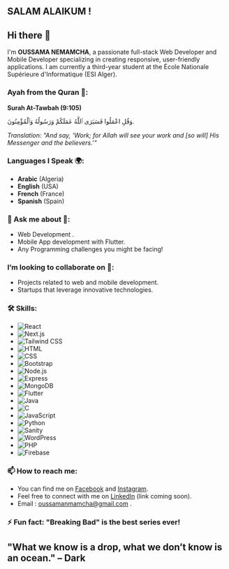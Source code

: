 ## SALAM ALAIKUM !
## Hi there 👋

I'm **OUSSAMA NEMAMCHA**, a passionate full-stack Web Developer and Mobile Developer specializing in creating responsive, user-friendly applications. I am currently a third-year student at the École Nationale Supérieure d'Informatique (ESI Alger).


### Ayah from the Quran 🤲: 
**Surah At-Tawbah (9:105)**

وَقُلِ اعْمَلُوا فَسَيَرَى ٱللَّهُ عَمَلَكُمْ وَرَسُولُهُ وَٱلْمُؤْمِنُونَ.

*Translation: "And say, 'Work; for Allah will see your work and [so will] His Messenger and the believers.'"*


### Languages I Speak 🌍:
- **Arabic** (Algeria)
- **English** (USA)
- **French** (France)
- **Spanish** (Spain)


### 💬 Ask me about 🎯:
- Web Development .
- Mobile App development with Flutter.
- Any Programming challenges you might be facing!

### I’m looking to collaborate on 🤝:
- Projects related to web and mobile development.
- Startups that leverage innovative technologies.

<!--
**Oussamanmmh/Oussamanmmh** is a ✨ _special_ ✨ repository because its `README.md` (this file) appears on your GitHub profile.

Here are some ideas to get you started:

- 🔭 I’m currently working on ...
- 🌱 I’m currently learning ...
- 👯 I’m looking to collaborate on ...
- 🤔 I’m looking for help with ...
- 💬 Ask me about ...
- 📫 How to reach me: ...
- 😄 Pronouns: ...
-->
### 🛠️ Skills:
- ![React](https://img.shields.io/badge/React-61DAFB?style=flat&logo=react&logoColor=black) 
- ![Next.js](https://img.shields.io/badge/Next.js-000000?style=flat&logo=next.js&logoColor=white) 
- ![Tailwind CSS](https://img.shields.io/badge/Tailwind%20CSS-06B6D4?style=flat&logo=tailwind-css&logoColor=white) 
- ![HTML](https://img.shields.io/badge/HTML-E34F26?style=flat&logo=html5&logoColor=white)
- ![CSS](https://img.shields.io/badge/CSS-1572B6?style=flat&logo=css3&logoColor=white)
- ![Bootstrap](https://img.shields.io/badge/Bootstrap-7952B3?style=flat&logo=bootstrap&logoColor=white)
- ![Node.js](https://img.shields.io/badge/Node.js-339933?style=flat&logo=node.js&logoColor=white) 
- ![Express](https://img.shields.io/badge/Express-000000?style=flat&logo=express&logoColor=white) 
- ![MongoDB](https://img.shields.io/badge/MongoDB-47A248?style=flat&logo=mongodb&logoColor=white)
- ![Flutter](https://img.shields.io/badge/Flutter-02569B?style=flat&logo=flutter&logoColor=white)
- ![Java](https://img.shields.io/badge/Java-007396?style=flat&logo=java&logoColor=white)
- ![C](https://img.shields.io/badge/C-00599C?style=flat&logo=c&logoColor=white)
- ![JavaScript](https://img.shields.io/badge/JavaScript-F7DF1E?style=flat&logo=javascript&logoColor=black)
- ![Python](https://img.shields.io/badge/Python-3776AB?style=flat&logo=python&logoColor=white)
- ![Sanity](https://img.shields.io/badge/Sanity-000000?style=flat&logo=sanity&logoColor=white)
- ![WordPress](https://img.shields.io/badge/WordPress-21759B?style=flat&logo=wordpress&logoColor=white)
- ![PHP](https://img.shields.io/badge/PHP-777BB4?style=flat&logo=php&logoColor=white)
- ![Firebase](https://img.shields.io/badge/Firebase-FFCA28?style=flat&logo=firebase&logoColor=black)

### 📫 How to reach me:
- You can find me on [Facebook](https://www.facebook.com/oussama.NmH.90/) and [Instagram](https://www.instagram.com/oussama__nmh/).
- Feel free to connect with me on [LinkedIn](#) (link coming soon).
- Email : oussamanmamcha@gmail.com .
### ⚡ Fun fact: "Breaking Bad" is the best series ever!
## "What we know is a drop, what we don’t know is an ocean." – Dark
